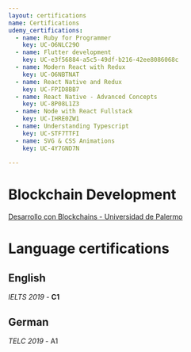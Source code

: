 ```yaml
---
layout: certifications
name: Certifications
udemy_certifications:
  - name: Ruby for Programmer
    key: UC-O6NLC29O
  - name: Flutter development
    key: UC-e3f56884-a5c5-49df-b216-42ee8086068c
  - name: Modern React with Redux
    key: UC-O6NBTNAT
  - name: React Native and Redux
    key: UC-FPID8BB7
  - name: React Native - Advanced Concepts
    key: UC-8P08L1Z3
  - name: Node with React Fullstack
    key: UC-IHRE0ZW1
  - name: Understanding Typescript
    key: UC-STF7TTFI
  - name: SVG & CSS Animations
    key: UC-4Y7GND7N
    
---
```



# Blockchain Development

[Desarrollo con Blockchains - Universidad de Palermo](https://www.palermo.edu/cursos/tecnologia/desarrollo-con-blockchains.html)

# Language certifications

## English

_IELTS 2019_ - **C1**

## German

_TELC 2019_ - A1

